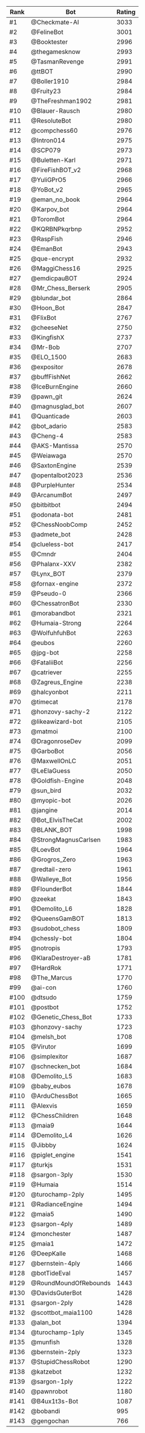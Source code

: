 Rank|Bot|Rating
---|---|---
#1|@Checkmate-AI|3033
#2|@FelineBot|3001
#3|@Booktester|2996
#4|@thegamesknow|2993
#5|@TasmanRevenge|2991
#6|@ttBOT|2990
#7|@Boller1910|2984
#8|@Fruity23|2984
#9|@TheFreshman1902|2981
#10|@Blauer-Rausch|2980
#11|@ResoluteBot|2980
#12|@compchess60|2976
#13|@Intron014|2975
#14|@SCP079|2973
#15|@Buletten-Karl|2971
#16|@FireFishBOT_v2|2968
#17|@YuliGPrO5|2966
#18|@YoBot_v2|2965
#19|@eman_no_book|2964
#20|@Karpov_bot|2964
#21|@ToromBot|2964
#22|@KQRBNPkqrbnp|2952
#23|@RaspFish|2946
#24|@EmanBot|2943
#25|@que-encrypt|2932
#26|@MaggiChess16|2925
#27|@emdicpauBOT|2924
#28|@Mr_Chess_Berserk|2905
#29|@blundar_bot|2864
#30|@Hoon_Bot|2847
#31|@FlixBot|2767
#32|@cheeseNet|2750
#33|@KingfishX|2737
#34|@Mr-Bob|2707
#35|@ELO_1500|2683
#36|@expositor|2678
#37|@buffFishNet|2662
#38|@IceBurnEngine|2660
#39|@pawn_git|2624
#40|@magnusglad_bot|2607
#41|@Quanticade|2603
#42|@bot_adario|2583
#43|@Cheng-4|2583
#44|@AKS-Mantissa|2570
#45|@Weiawaga|2570
#46|@SaxtonEngine|2539
#47|@opentalbot2023|2536
#48|@PurpleHunter|2534
#49|@ArcanumBot|2497
#50|@bitbitbot|2494
#51|@odonata-bot|2481
#52|@ChessNoobComp|2452
#53|@admete_bot|2428
#54|@clueless-bot|2417
#55|@Cmndr|2404
#56|@Phalanx-XXV|2382
#57|@Lynx_BOT|2379
#58|@fornax-engine|2372
#59|@Pseudo-0|2366
#60|@ChessatronBot|2330
#61|@morabandbot|2321
#62|@Humaia-Strong|2264
#63|@WolfuhfuhBot|2263
#64|@eubos|2260
#65|@jpg-bot|2258
#66|@FataliiBot|2256
#67|@catriever|2255
#68|@Zagreus_Engine|2238
#69|@halcyonbot|2211
#70|@timecat|2178
#71|@honzovy-sachy-2|2122
#72|@likeawizard-bot|2105
#73|@matmoi|2100
#74|@DragonroseDev|2099
#75|@GarboBot|2056
#76|@MaxwellOnLC|2051
#77|@LeElaGuess|2050
#78|@Goldfish-Engine|2048
#79|@sun_bird|2032
#80|@myopic-bot|2026
#81|@jangine|2014
#82|@Bot_ElvisTheCat|2002
#83|@BLANK_BOT|1998
#84|@StrongMagnusCarlsen|1983
#85|@LoevBot|1964
#86|@Grogros_Zero|1963
#87|@redtail-zero|1961
#88|@Walleye_Bot|1956
#89|@FlounderBot|1844
#90|@zeekat|1843
#91|@Demolito_L6|1828
#92|@QueensGamBOT|1813
#93|@sudobot_chess|1809
#94|@chessly-bot|1804
#95|@notropis|1793
#96|@KlaraDestroyer-aB|1781
#97|@HardRok|1771
#98|@The_Marcus|1770
#99|@ai-con|1760
#100|@dtsudo|1759
#101|@postbot|1752
#102|@Genetic_Chess_Bot|1733
#103|@honzovy-sachy|1723
#104|@melsh_bot|1708
#105|@Virutor|1699
#106|@simplexitor|1687
#107|@schnecken_bot|1684
#108|@Demolito_L5|1683
#109|@baby_eubos|1678
#110|@ArduChessBot|1665
#111|@Alexvis|1659
#112|@ChessChildren|1648
#113|@maia9|1644
#114|@Demolito_L4|1626
#115|@Jibbby|1624
#116|@piglet_engine|1541
#117|@turkjs|1531
#118|@sargon-3ply|1530
#119|@Humaia|1514
#120|@turochamp-2ply|1495
#121|@RadianceEngine|1494
#122|@maia5|1490
#123|@sargon-4ply|1489
#124|@monchester|1487
#125|@maia1|1472
#126|@DeepKalle|1468
#127|@bernstein-4ply|1466
#128|@botTideEval|1457
#129|@RoundMoundOfRebounds|1443
#130|@DavidsGuterBot|1428
#131|@sargon-2ply|1428
#132|@scottbot_maia1100|1428
#133|@alan_bot|1394
#134|@turochamp-1ply|1345
#135|@munfish|1328
#136|@bernstein-2ply|1323
#137|@StupidChessRobot|1290
#138|@katzebot|1232
#139|@sargon-1ply|1222
#140|@pawnrobot|1180
#141|@B4ux1t3s-Bot|1087
#142|@bobandi|995
#143|@gengochan|766
